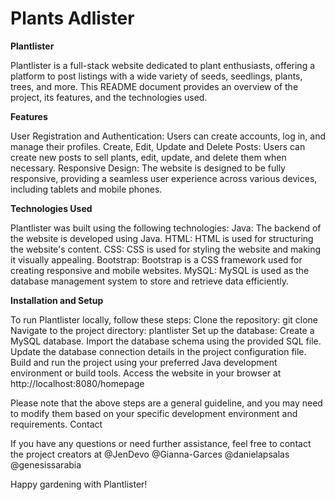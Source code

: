 # Plants Adlister

**Plantlister**

Plantlister is a full-stack website dedicated to plant enthusiasts, offering a platform to post listings with a wide variety of seeds, seedlings, plants, trees, and more. This README document provides an overview of the project, its features, and the technologies used.

**Features**

User Registration and Authentication: Users can create accounts, log in, and manage their profiles.
Create, Edit, Update and Delete Posts: Users can create new posts to sell plants, edit, update, and delete them when necessary.
Responsive Design: The website is designed to be fully responsive, providing a seamless user experience across various devices, including tablets and mobile phones.

**Technologies Used**

Plantlister was built using the following technologies:
Java: The backend of the website is developed using Java.
HTML: HTML is used for structuring the website's content.
CSS: CSS is used for styling the website and making it visually appealing.
Bootstrap: Bootstrap is a CSS framework used for creating responsive and mobile websites.
MySQL: MySQL is used as the database management system to store and retrieve data efficiently.

**Installation and Setup**

To run Plantlister locally, follow these steps:
Clone the repository: git clone 
Navigate to the project directory:  plantlister
Set up the database:
Create a MySQL database.
Import the database schema using the provided SQL file.
Update the database connection details in the project configuration file.
Build and run the project using your preferred Java development environment or build tools.
Access the website in your browser at http://localhost:8080/homepage

Please note that the above steps are a general guideline, and you may need to modify them based on your specific development environment and requirements.
Contact

If you have any questions or need further assistance, feel free to contact the project creators at @JenDevo @Gianna-Garces @danielapsalas @genesissarabia

Happy gardening with Plantlister!
